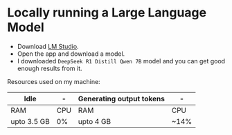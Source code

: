 # Locally running a Large Language Model

- Download [LM Studio](https://lmstudio.ai/).
- Open the app and download a model.
- I downloaded `DeepSeek R1 Distill Qwen 7B` model and you can get good enough results from it.

Resources used on my machine:

| Idle        | -   | Generating output tokens | -    |
| ----------- | --- | ------------------------ | ---- |
| RAM         | CPU | RAM                      | CPU  |
| upto 3.5 GB | 0%  | upto 4 GB                | ~14% |
